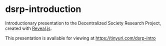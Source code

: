 # dsrp-introduction
Introductionary presentation to the Decentralized Society Research Project,
created with [Reveal.js](https://github.com/hakimel/reveal.js).

This presentation is available for viewing at https://tinyurl.com/dsrp-intro
